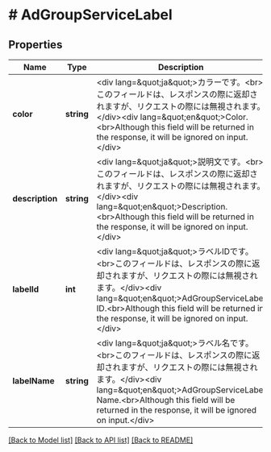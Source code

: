 # # AdGroupServiceLabel

## Properties

Name | Type | Description | Notes
------------ | ------------- | ------------- | -------------
**color** | **string** | &lt;div lang&#x3D;\&quot;ja\&quot;&gt;カラーです。&lt;br&gt;このフィールドは、レスポンスの際に返却されますが、リクエストの際には無視されます。&lt;/div&gt;&lt;div lang&#x3D;\&quot;en\&quot;&gt;Color.&lt;br&gt;Although this field will be returned in the response, it will be ignored on input.&lt;/div&gt; | [optional] 
**description** | **string** | &lt;div lang&#x3D;\&quot;ja\&quot;&gt;説明文です。&lt;br&gt;このフィールドは、レスポンスの際に返却されますが、リクエストの際には無視されます。&lt;/div&gt;&lt;div lang&#x3D;\&quot;en\&quot;&gt;Description.&lt;br&gt;Although this field will be returned in the response, it will be ignored on input.&lt;/div&gt; | [optional] 
**labelId** | **int** | &lt;div lang&#x3D;\&quot;ja\&quot;&gt;ラベルIDです。&lt;br&gt;このフィールドは、レスポンスの際に返却されますが、リクエストの際には無視されます。&lt;/div&gt;&lt;div lang&#x3D;\&quot;en\&quot;&gt;AdGroupServiceLabel ID.&lt;br&gt;Although this field will be returned in the response, it will be ignored on input.&lt;/div&gt; | [optional] 
**labelName** | **string** | &lt;div lang&#x3D;\&quot;ja\&quot;&gt;ラベル名です。&lt;br&gt;このフィールドは、レスポンスの際に返却されますが、リクエストの際には無視されます。&lt;/div&gt;&lt;div lang&#x3D;\&quot;en\&quot;&gt;AdGroupServiceLabel Name.&lt;br&gt;Although this field will be returned in the response, it will be ignored on input.&lt;/div&gt; | [optional] 

[[Back to Model list]](../../README.md#documentation-for-models) [[Back to API list]](../../README.md#documentation-for-api-endpoints) [[Back to README]](../../README.md)


